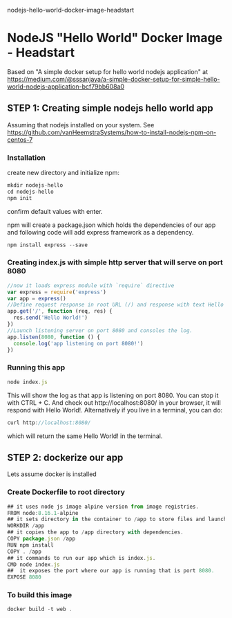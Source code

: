 nodejs-hello-world-docker-image-headstart
# NodeJS "Hello World" Docker Image  - Headstart

Based on "A simple docker setup for hello world nodejs application" at https://medium.com/@sssanjaya/a-simple-docker-setup-for-simple-hello-world-nodejs-application-bcf79bb608a0

## STEP 1: Creating simple nodejs hello world app

Assuming that nodejs installed on your system.
See https://github.com/vanHeemstraSystems/how-to-install-nodejs-npm-on-centos-7

### Installation
create new directory and initialize npm:

````javascript
mkdir nodejs-hello
cd nodejs-hello
npm init
````

confirm default values with enter.

npm will create a package.json which holds the dependencies of our app and following code will add express framework as a dependency.

````javascript
npm install express --save
````

### Creating index.js with simple http server that will serve on port 8080

````javascript
//now it loads express module with `require` directive
var express = require('express')
var app = express()
//Define request response in root URL (/) and response with text Hello World!
app.get('/', function (req, res) {
  res.send('Hello World!')
})
//Launch listening server on port 8080 and consoles the log.
app.listen(8080, function () {
  console.log('app listening on port 8080!')
})
````

### Running this app

````javascript
node index.js
````

This will show the log as that app is listening on port 8080. You can stop it with CTRL + C. And check out http://localhost:8080/ in your browser, it will respond with Hello World!. Alternatively if you live in a terminal, you can do:

````javascript
curl http://localhost:8080/
````

which will return the same Hello World! in the terminal.

## STEP 2: dockerize our app

Lets assume docker is installed

### Create Dockerfile to root directory

````javascript
## it uses node js image alpine version from image registries.
FROM node:8.16.1-alpine
## it sets directory in the container to /app to store files and launch our app.
WORKDIR /app
## it copies the app to /app directory with dependencies.
COPY package.json /app
RUN npm install
COPY . /app
## it commands to run our app which is index.js.
CMD node index.js
##  it exposes the port where our app is running that is port 8080.
EXPOSE 8080
````

### To build this image

````javascript
docker build -t web .
````
